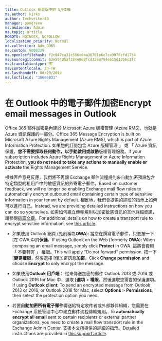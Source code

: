 ```yaml
---
title: Outlook 網頁版中的 S/MIME
ms.author: kirks
author: Techwriter40
manager: pamgreen
ms.audience: Admin
ms.topic: article
ROBOTS: NOINDEX, NOFOLLOW
localization_priority: Normal
ms.collection: Adm_O365
ms.custom: 9000329
ms.openlocfilehash: f2c047ca31c586c0aa36701e6e7ca9976cfd1734
ms.sourcegitcommit: b3e55405af384e868fcd32ea794eb15d1356c3fc
ms.translationtype: MT
ms.contentlocale: zh-TW
ms.lasthandoff: 08/29/2019
ms.locfileid: "36666831"
---
```

# <a name="encrypt-email-messages-in-outlook"></a><span data-ttu-id="9a6df-102">在 Outlook 中的電子郵件加密</span><span class="sxs-lookup"><span data-stu-id="9a6df-102">Encrypt email messages in Outlook</span></span>

<span data-ttu-id="9a6df-103">Office 365 郵件加密是內建於 Microsoft Azure 版權管理 (Azure RMS)，也就是 Azure 資訊保護的一部分。</span><span class="sxs-lookup"><span data-stu-id="9a6df-103">Office 365 Message Encryption is built on Microsoft Azure Rights Management (Azure RMS), which is part of Azure Information Protection.</span></span> <span data-ttu-id="9a6df-104">如果您的訂閱包含 Azure 版權管理 」 或 「 Azure 資訊保護，**您不需要採取任何動作，以手動啟用或啟動**版權管理服務。</span><span class="sxs-lookup"><span data-stu-id="9a6df-104">If your subscription includes Azure Rights Management or Azure Information Protection, **you do not need to take any actions to manually enable or activate** the Rights Management Service.</span></span>

<span data-ttu-id="9a6df-105">根據客戶意見反應，我們將不再讓 Exchange 郵件流程規則來自動加密預設包含特定類型的租用戶中的敏感資訊的外寄電子郵件。</span><span class="sxs-lookup"><span data-stu-id="9a6df-105">Based on customer feedback, we will no longer be enabling Exchange mail flow rules to automatically encrypt outbound email containing certain type of sensitive information in your tenant by default.</span></span> <span data-ttu-id="9a6df-106">相反地，我們會提供的詳細的指示上如何可以進行自己。</span><span class="sxs-lookup"><span data-stu-id="9a6df-106">Instead, we are providing detailed instructions on how you can do so yourselves.</span></span> <span data-ttu-id="9a6df-107">如需如何建立傳輸規則以加密敏感資訊的其他詳細資訊，請參閱[這篇文章](https://aka.ms/OmeEtr)。</span><span class="sxs-lookup"><span data-stu-id="9a6df-107">For additional details on how to create a transport rule to encrypt sensitive information, see [this article](https://aka.ms/OmeEtr).</span></span>

- <span data-ttu-id="9a6df-108">如果使用 Outlook 網頁 (先前稱為**OWA**): 當您在撰寫電子郵件，只要按一下 [在 OWA 中的**保護**。</span><span class="sxs-lookup"><span data-stu-id="9a6df-108">If using Outlook on the Web (formerly **OWA**): When composing an email message, simply click **Protect** in OWA.</span></span> <span data-ttu-id="9a6df-109">這將會套用 「 不要轉寄 」 權限。</span><span class="sxs-lookup"><span data-stu-id="9a6df-109">This will apply "Do not forward" permission.</span></span> <span data-ttu-id="9a6df-110">按一下 [**變更權限**，然後選擇 [僅加密訊息**加密**。</span><span class="sxs-lookup"><span data-stu-id="9a6df-110">Click **Change permission** and choose **Encrypt** to only encrypt the message.</span></span>

- <span data-ttu-id="9a6df-111">如果使用**Outlook 用戶端**： 從來傳送加密的郵件 Outlook 2013 或 2016 或 Outlook 2016 for Mac 中，選取 [**選項** > **權限**，然後選取您需要的保護選項。</span><span class="sxs-lookup"><span data-stu-id="9a6df-111">If using **Outlook client**: To send an encrypted message from Outlook 2013 or 2016, or Outlook 2016 for Mac, select **Options** > **Permissions**, then select the protection option you need.</span></span>

- <span data-ttu-id="9a6df-112">若要**自動加密所有電子郵件**傳送給特定收件者或外部夥伴組織，您需要在 Exchange 系統管理中心中建立郵件流程傳輸規則。</span><span class="sxs-lookup"><span data-stu-id="9a6df-112">To **automatically encrypt all email** sent to certain recipients or external partner organizations, you need to create a mail flow transport rule in the Exchange Admin Center.</span></span> <span data-ttu-id="9a6df-113">[支援本文](https://docs.microsoft.com/office365/securitycompliance/define-mail-flow-rules-to-encrypt-email#create-a-mail-flow-rule-to-encrypt-email-messages-with-the-new-ome-capabilities)所提供的詳細的指示。</span><span class="sxs-lookup"><span data-stu-id="9a6df-113">Detailed instructions are provided in [this support article](https://docs.microsoft.com/office365/securitycompliance/define-mail-flow-rules-to-encrypt-email#create-a-mail-flow-rule-to-encrypt-email-messages-with-the-new-ome-capabilities).</span></span>

